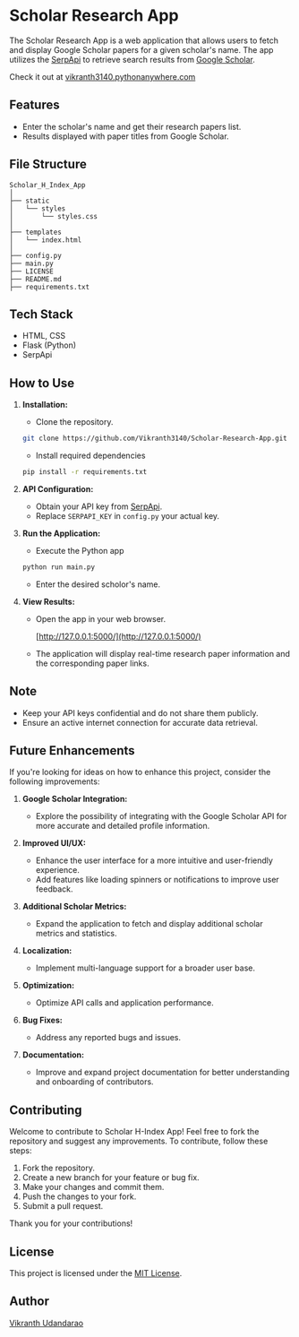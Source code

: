 # Scholar Research App

The Scholar Research App is a web application that allows users to fetch and display Google Scholar papers for a given scholar's name. The app utilizes the <a href="https://serpapi.com/">SerpApi</a> to retrieve search results from <a href="https://scholar.google.com/">Google Scholar</a>.

Check it out at <a href="https://vikranth3140.pythonanywhere.com/">vikranth3140.pythonanywhere.com</a>


## Features

- Enter the scholar's name and get their research papers list.
- Results displayed with paper titles from Google Scholar.


## File Structure

    Scholar_H_Index_App
    │
    ├── static
    │   └── styles
    │       └── styles.css
    │
    ├── templates
    │   └── index.html
    │
    ├── config.py
    ├── main.py
    ├── LICENSE
    ├── README.md
    ├── requirements.txt


## Tech Stack

- HTML, CSS
- Flask (Python)
- SerpApi


## How to Use

1. **Installation:**
   - Clone the repository.

    ```bash
    git clone https://github.com/Vikranth3140/Scholar-Research-App.git
    ```

   - Install required dependencies

    ```bash
    pip install -r requirements.txt
    ```

2. **API Configuration:**
   - Obtain your API key from [SerpApi](https://serpapi.com/).
   - Replace `SERPAPI_KEY` in `config.py` your actual key.

3. **Run the Application:**
   - Execute the Python app

    ```bash
    python run main.py
    ```

   - Enter the desired scholor's name.

4. **View Results:**
   - Open the app in your web browser.

        [http://127.0.0.1:5000/](http://127.0.0.1:5000/)

   - The application will display real-time research paper information and the corresponding paper links.

## Note

- Keep your API keys confidential and do not share them publicly.
- Ensure an active internet connection for accurate data retrieval.


## Future Enhancements

If you're looking for ideas on how to enhance this project, consider the following improvements:

1. **Google Scholar Integration:**
   - Explore the possibility of integrating with the Google Scholar API for more accurate and detailed profile information.

2. **Improved UI/UX:**
   - Enhance the user interface for a more intuitive and user-friendly experience.
   - Add features like loading spinners or notifications to improve user feedback.

3. **Additional Scholar Metrics:**
   - Expand the application to fetch and display additional scholar metrics and statistics.

4. **Localization:**
   - Implement multi-language support for a broader user base.

5. **Optimization:**
   - Optimize API calls and application performance.

6. **Bug Fixes:**
   - Address any reported bugs and issues.

7. **Documentation:**
   - Improve and expand project documentation for better understanding and onboarding of contributors.


## Contributing

Welcome to contribute to Scholar H-Index App! Feel free to fork the repository and suggest any improvements. To contribute, follow these steps:

1.  Fork the repository.
2.  Create a new branch for your feature or bug fix.
3.  Make your changes and commit them.
4.  Push the changes to your fork.
5.  Submit a pull request.

Thank you for your contributions!


## License

This project is licensed under the [MIT License](LICENSE).


## Author

[Vikranth Udandarao](https://github.com/Vikranth3140)